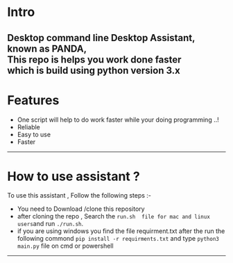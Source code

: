 # Intro 

__Desktop command line Desktop Assistant, known as PANDA,<br>
This repo is helps you work done faster <br>
which is build using python version 3.x__ <br>
---
# Features

* One script will help to do work faster while your doing programming ..!
* Reliable
* Easy to use 
* Faster 
 --- 
# How to use assistant ?

To use this assistant , Follow the following steps :- 

* You need to Download /clone this repository 
* after cloning the repo , Search the `run.sh  file for mac and linux users`and run `./run.sh`.
* if you are using windows you find the file requirment.txt after the run the following commond
` pip install -r requirments.txt `
  and type `python3 main.py` file on cmd or powershell 
***

  


